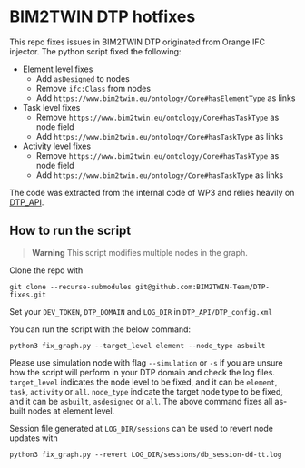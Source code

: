 # BIM2TWIN DTP hotfixes

This repo fixes issues in BIM2TWIN DTP originated from Orange IFC injector. The python script fixed the following:

* Element level fixes
    * Add `asDesigned` to nodes
    * Remove `ifc:Class` from nodes
    * Add `https://www.bim2twin.eu/ontology/Core#hasElementType` as links
* Task level fixes
    * Remove `https://www.bim2twin.eu/ontology/Core#hasTaskType` as node field
    * Add `https://www.bim2twin.eu/ontology/Core#hasTaskType` as links
* Activity level fixes
    * Remove `https://www.bim2twin.eu/ontology/Core#hasTaskType` as node field
    * Add `https://www.bim2twin.eu/ontology/Core#hasTaskType` as links

The code was extracted from the internal code of WP3 and relies heavily
on [DTP_API](https://github.com/BIM2TWIN-Team/DTP_API).

## How to run the script

> **Warning**
> This script modifies multiple nodes in the graph.

Clone the repo with

```shell
git clone --recurse-submodules git@github.com:BIM2TWIN-Team/DTP-fixes.git
```

Set your `DEV_TOKEN`, `DTP_DOMAIN` and `LOG_DIR` in `DTP_API/DTP_config.xml`

You can run the script with the below command:

```shell
python3 fix_graph.py --target_level element --node_type asbuilt 
```

Please use simulation node with flag `--simulation` or `-s` if you are unsure how the script will perform in your DTP
domain and check the log files. `target_level` indicates the node level to be fixed, and it can
be `element`, `task`, `activity` or `all`.  `node_type` indicate the target node type to be fixed, and it can
be `asbuilt`, `asdesigned` or `all`. The above command fixes all as-built nodes at element level.

Session file generated at `LOG_DIR/sessions` can be used to revert node updates with

```shell
python3 fix_graph.py --revert LOG_DIR/sessions/db_session-dd-tt.log
```